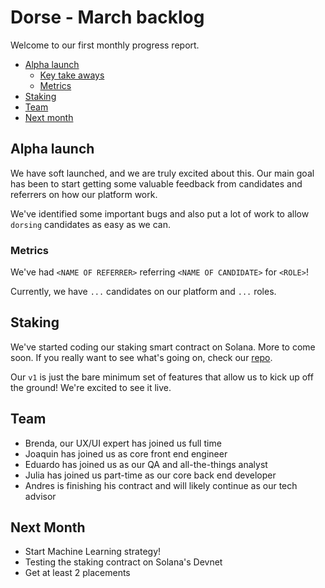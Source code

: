 # Dorse - March backlog

Welcome to our first monthly progress report.

- [Alpha launch](#alpha-launch)
  - [Key take aways](#key-takeaways)
  - [Metrics](#metrics)
- [Staking](#staking)
- [Team](#team)
- [Next month](#next-month)

## Alpha launch

We have soft launched, and we are truly excited about this. Our main goal has been
to start getting some valuable feedback from candidates and referrers on how our
platform work.

We've identified some important bugs and also put a lot of work to allow `dorsing`
candidates as easy as we can.

### Metrics

We've had `<NAME OF REFERRER>` referring `<NAME OF CANDIDATE>` for `<ROLE>`!

Currently, we have `...` candidates on our platform and `...` roles.

## Staking

We've started coding our staking smart contract on Solana. More to come soon.
If you really want to see what's going on, check our [repo](https://github.com/madrugada-labs/staking-v1.git).

Our `v1` is just the bare minimum set of features that allow us to kick up off
the ground! We're excited to see it live.

## Team

- Brenda, our UX/UI expert has joined us full time
- Joaquin has joined us as core front end engineer
- Eduardo has joined us as our QA and all-the-things analyst
- Julia has joined us part-time as our core back end developer
- Andres is finishing his contract and will likely continue
  as our tech advisor

## Next Month

- Start Machine Learning strategy!
- Testing the staking contract on Solana's Devnet
- Get at least 2 placements
